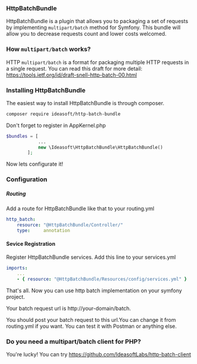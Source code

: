 ### HttpBatchBundle
HttpBatchBundle is a plugin that allows you to packaging a set of requests by implementing `multipart/batch` method for Symfony. This bundle will allow you to decrease requests count and lower costs welcomed.

### How `multipart/batch` works?
HTTP `multipart/batch` is a format for packaging multiple HTTP requests in a single request. You can read this draft for more detail: https://tools.ietf.org/id/draft-snell-http-batch-00.html

### Installing HttpBatchBundle
The easiest way to install HttpBatchBundle is through composer.
```bash
composer require ideasoft/http-batch-bundle
```

Don't forget to register in AppKernel.php
```php
$bundles = [
            ...
            new \Ideasoft\HttpBatchBundle\HttpBatchBundle()
        ];
```
Now lets configurate it!

### Configuration
##### Routing
Add a route for HttpBatchBundle like that to your routing.yml
```yml
http_batch:
    resource: "@HttpBatchBundle/Controller/"
    type:     annotation
```

#### Sevice Registration
Register HttpBatchBundle services. Add this line to your services.yml
```yml
imports:
    ...
    - { resource: "@HttpBatchBundle/Resources/config/services.yml" }
```

That's all. Now you can use http batch implementation on your symfony project.

Your batch request url is http://your-domain/batch. 

You should post your batch request to this url.You can change it from routing.yml if you want. You can test it with Postman or anything else.

### Do you need a multipart/batch client for PHP?
You're lucky! You can try
https://github.com/IdeasoftLabs/http-batch-client
